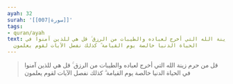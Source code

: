 ```yaml
---
ayah: 32
surah: '[[007|سورة]]'
tags:
- quran/ayah
text: قل من حرم زينة الله التي أخرج لعباده والطيبات من الرزق ۚ قل هي للذين آمنوا في
  الحياة الدنيا خالصة يوم القيامة ۗ كذلك نفصل الآيات لقوم يعلمون
---
```

> قل من حرم زينة الله التي أخرج لعباده والطيبات من الرزق ۚ قل هي للذين آمنوا في الحياة الدنيا خالصة يوم القيامة ۗ كذلك نفصل الآيات لقوم يعلمون
